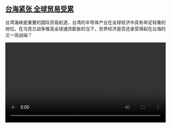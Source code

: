 <!--1660310233000-->
[台海紧张 全球贸易受累](https://www.dw.com/zh/%E5%8F%B0%E6%B5%B7%E7%B4%A7%E5%BC%A0%20%E5%85%A8%E7%90%83%E8%B4%B8%E6%98%93%E5%8F%97%E7%B4%AF/a-62791455)
------

<p>台湾海峡是重要的国际贸易航道，台湾的半导体产业在全球经济中具有举足轻重的地位。在乌克兰战争推高全球通货膨胀的当下，世界经济是否还承受得起在台海的又一场战端？</small></p><video src="https://tvdownloaddw-a.akamaihd.net/dwtv_video/flv/vdt_zh/2022/bchi220812_001_taiwantrade_01r_AVC_1280x720.mp4" controls style="width:100%"></video>
